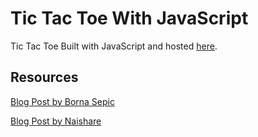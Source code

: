 # Tic Tac Toe With JavaScript

Tic Tac Toe Built with JavaScript and hosted [here](https://eteimz.github.io/Multiplayer_X_and_O_with_JS/).

## Resources

[Blog Post by Borna Sepic](https://dev.to/bornasepic/pure-and-simple-tic-tac-toe-with-javascript-4pgn)

[Blog Post by Naishare](https://www.naishare.com/blog/how-to-create-a-multiplayer-tic-tac-toe-game-with-html%2C-css-and-javascript)
